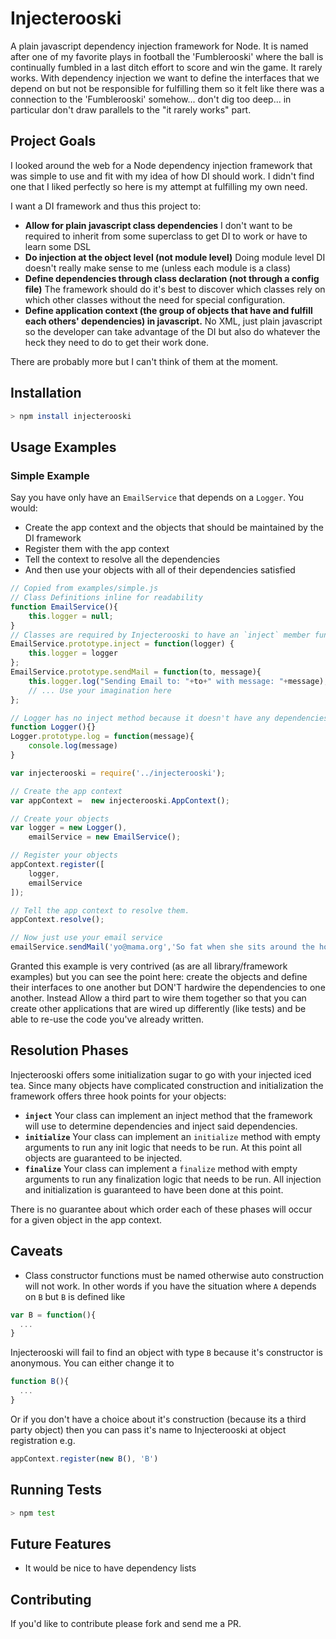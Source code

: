 Injecterooski
=============

A plain javascript dependency injection framework for Node. It is named after one of my favorite plays in football the 'Fumblerooski' 
where the ball is continually fumbled in a last ditch effort to score and win the game. It rarely works.  With dependency injection
we want to define the interfaces that we depend on but not be responsible for fulfilling them so it felt like there
was a connection to the 'Fumblerooski' somehow... don't dig too deep... in particular don't draw parallels to the "it rarely works" part.

Project Goals
-------------
I looked around the web for a Node dependency injection framework that was simple to use and fit with my idea of how DI
should work.  I didn't find one that I liked perfectly so here is my attempt at fulfilling my own need.

I want a DI framework and thus this project to:

* **Allow for plain javascript class dependencies**
  I don't want to be required to inherit from some superclass to get DI to work or have to learn some DSL
* **Do injection at the object level (not module level)**
  Doing module level DI doesn't really make sense to me (unless each module is a class)
* **Define dependencies through class declaration (not through a config file)**
  The framework should do it's best to discover which classes rely on which other classes without the need for 
  special configuration.
* **Define application context (the group of objects that have and fulfill each others' dependencies) in javascript.**
  No XML, just plain javascript so the developer can take advantage of the DI but also do whatever the heck they need to 
  do to get their work done.

There are probably more but I can't think of them at the moment.

Installation
------------
```bash
> npm install injecterooski
```

Usage Examples
--------------

### Simple Example

Say you have only have an `EmailService` that depends on a `Logger`. You would:
 
* Create the app context and the objects that should be maintained by the DI framework
* Register them with the app context
* Tell the context to resolve all the dependencies
* And then use your objects with all of their dependencies satisfied

```javascript
// Copied from examples/simple.js
// Class Definitions inline for readability
function EmailService(){
    this.logger = null;
}
// Classes are required by Injecterooski to have an `inject` member function in order to have dependencies injected
EmailService.prototype.inject = function(logger) {
    this.logger = logger
};
EmailService.prototype.sendMail = function(to, message){
    this.logger.log("Sending Email to: "+to+" with message: "+message);
    // ... Use your imagination here
};

// Logger has no inject method because it doesn't have any dependencies
function Logger(){}
Logger.prototype.log = function(message){
    console.log(message)
}

var injecterooski = require('../injecterooski');

// Create the app context
var appContext =  new injecterooski.AppContext();

// Create your objects
var logger = new Logger(),
    emailService = new EmailService();

// Register your objects
appContext.register([
    logger,
    emailService
]);

// Tell the app context to resolve them.
appContext.resolve();

// Now just use your email service
emailService.sendMail('yo@mama.org','So fat when she sits around the house she REALLy sits around the house');
```

Granted this example is very contrived (as are all library/framework examples) but you can see the point here: create
the objects and define their interfaces to one another but DON'T hardwire the dependencies to one another. Instead 
Allow a third part to wire them together so that you can create other applications that are wired up differently (like
tests) and be able to re-use the code you've already written.

Resolution Phases
-----------------

Injecterooski offers some initialization sugar to go with your injected iced tea. Since many objects have complicated 
construction and initialization the framework offers three hook points for your objects:

* **`inject`**
  Your class can implement an inject method that the framework will use to determine dependencies and inject said
  dependencies.
* **`initialize`**
  Your class can implement an `initialize` method with empty arguments to run any init logic that needs to be run. At this
  point all objects are guaranteed to be injected.
* **`finalize`**
  Your class can implement a `finalize` method with empty arguments to run any finalization logic that needs to be run. 
  All injection and initialization is guaranteed to have been done at this point.
  
There is no guarantee about which order each of these phases will occur for a given object in the app context.

Caveats
-------
* Class constructor functions must be named otherwise auto construction will not work. In other words if you have the 
situation where `A` depends on `B` but `B` is defined like 

```javascript
var B = function(){
  ...
}
```

Injecterooski will fail to find an object with type `B` because it's constructor is anonymous. You can either change it to

```javascript 
function B(){
  ... 
}
```

Or if you don't have a choice about it's construction (because its a third party object) then you can pass it's name to 
Injecterooski at object registration e.g.

```javascript
appContext.register(new B(), 'B')
```

Running Tests
-------------
```bash
> npm test
```

Future Features
---------------
* It would be nice to have dependency lists

Contributing
------------
If you'd like to contribute please fork and send me a PR.
